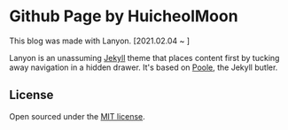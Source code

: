 # Github Page by HuicheolMoon

This blog was made with Lanyon. [2021.02.04 ~ ]

Lanyon is an unassuming [Jekyll](http://jekyllrb.com) theme that places content first by tucking away navigation in a hidden drawer. It's based on [Poole](http://getpoole.com), the Jekyll butler.


## License

Open sourced under the [MIT license](LICENSE.md).
